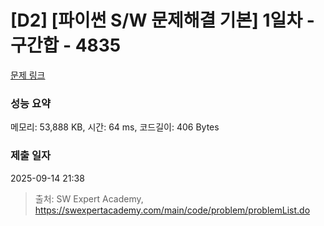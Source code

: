 # [D2] [파이썬 S/W 문제해결 기본] 1일차 - 구간합 - 4835 

[문제 링크](https://swexpertacademy.com/main/code/problem/problemDetail.do?contestProbId=AWTLXCuapdcDFAVT) 

### 성능 요약

메모리: 53,888 KB, 시간: 64 ms, 코드길이: 406 Bytes

### 제출 일자

2025-09-14 21:38



> 출처: SW Expert Academy, https://swexpertacademy.com/main/code/problem/problemList.do